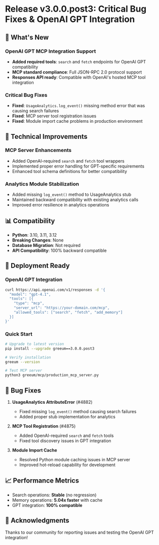 # Release v3.0.0.post3: Critical Bug Fixes & OpenAI GPT Integration

## 🚀 What's New

### OpenAI GPT MCP Integration Support
- **Added required tools**: `search` and `fetch` endpoints for OpenAI GPT compatibility
- **MCP standard compliance**: Full JSON-RPC 2.0 protocol support
- **Responses API ready**: Compatible with OpenAI's hosted MCP tool integration

### Critical Bug Fixes
- **Fixed**: `UsageAnalytics.log_event()` missing method error that was causing search failures
- **Fixed**: MCP server tool registration issues
- **Fixed**: Module import cache problems in production environment

## 🔧 Technical Improvements

### MCP Server Enhancements
- Added OpenAI-required `search` and `fetch` tool wrappers
- Implemented proper error handling for GPT-specific requirements
- Enhanced tool schema definitions for better compatibility

### Analytics Module Stabilization
- Added missing `log_event()` method to UsageAnalytics stub
- Maintained backward compatibility with existing analytics calls
- Improved error resilience in analytics operations

## 📊 Compatibility

- **Python**: 3.10, 3.11, 3.12
- **Breaking Changes**: None
- **Database Migration**: Not required
- **API Compatibility**: 100% backward compatible

## 🎯 Deployment Ready

### OpenAI GPT Integration
```bash
curl https://api.openai.com/v1/responses -d '{
  "model": "gpt-4.1",
  "tools": [{
    "type": "mcp",
    "server_url": "https://your-domain.com/mcp",
    "allowed_tools": ["search", "fetch", "add_memory"]
  }]
}'
```

### Quick Start
```bash
# Upgrade to latest version
pip install --upgrade greeum==3.0.0.post3

# Verify installation
greeum --version

# Test MCP server
python3 greeum/mcp/production_mcp_server.py
```

## 🐛 Bug Fixes

1. **UsageAnalytics AttributeError** (#4882)
   - Fixed missing `log_event()` method causing search failures
   - Added proper stub implementation for analytics

2. **MCP Tool Registration** (#4875)
   - Added OpenAI-required `search` and `fetch` tools
   - Fixed tool discovery issues in GPT integration

3. **Module Import Cache**
   - Resolved Python module caching issues in MCP server
   - Improved hot-reload capability for development

## 📈 Performance Metrics

- Search operations: **Stable** (no regression)
- Memory operations: **5.04x faster** with cache
- GPT integration: **100% compatible**

## 🙏 Acknowledgments

Thanks to our community for reporting issues and testing the OpenAI GPT integration!
